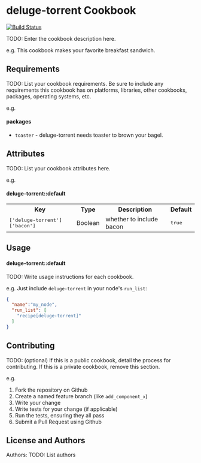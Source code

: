 deluge-torrent Cookbook
=======================
[![Build Status](https://travis-ci.org/som3guy/deluge-torrent.svg?branch=dev)](https://travis-ci.org/som3guy/deluge-torrent)

TODO: Enter the cookbook description here.

e.g.
This cookbook makes your favorite breakfast sandwich.

Requirements
------------
TODO: List your cookbook requirements. Be sure to include any requirements this cookbook has on platforms, libraries, other cookbooks, packages, operating systems, etc.

e.g.
#### packages
- `toaster` - deluge-torrent needs toaster to brown your bagel.

Attributes
----------
TODO: List your cookbook attributes here.

e.g.
#### deluge-torrent::default
<table>
  <tr>
    <th>Key</th>
    <th>Type</th>
    <th>Description</th>
    <th>Default</th>
  </tr>
  <tr>
    <td><tt>['deluge-torrent']['bacon']</tt></td>
    <td>Boolean</td>
    <td>whether to include bacon</td>
    <td><tt>true</tt></td>
  </tr>
</table>

Usage
-----
#### deluge-torrent::default
TODO: Write usage instructions for each cookbook.

e.g.
Just include `deluge-torrent` in your node's `run_list`:

```json
{
  "name":"my_node",
  "run_list": [
    "recipe[deluge-torrent]"
  ]
}
```

Contributing
------------
TODO: (optional) If this is a public cookbook, detail the process for contributing. If this is a private cookbook, remove this section.

e.g.
1. Fork the repository on Github
2. Create a named feature branch (like `add_component_x`)
3. Write your change
4. Write tests for your change (if applicable)
5. Run the tests, ensuring they all pass
6. Submit a Pull Request using Github

License and Authors
-------------------
Authors: TODO: List authors
